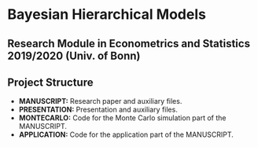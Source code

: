 # Bayesian Hierarchical Models

## Research Module in Econometrics and Statistics 2019/2020 (Univ. of Bonn)

## Project Structure

- **MANUSCRIPT:** Research paper and auxiliary files.
- **PRESENTATION:** Presentation and auxiliary files.
- **MONTECARLO:** Code for the Monte Carlo simulation part of the MANUSCRIPT.
- **APPLICATION:** Code for the application part of the MANUSCRIPT.
